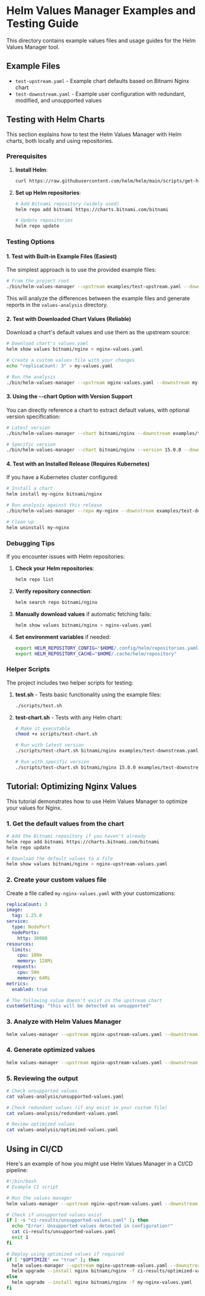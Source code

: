 # Helm Values Manager Examples and Testing Guide

This directory contains example values files and usage guides for the Helm Values Manager tool.

## Example Files

- `test-upstream.yaml` - Example chart defaults based on Bitnami Nginx chart
- `test-downstream.yaml` - Example user configuration with redundant, modified, and unsupported values

## Testing with Helm Charts

This section explains how to test the Helm Values Manager with Helm charts, both locally and using repositories.

### Prerequisites

1. **Install Helm**:
   ```bash
   curl https://raw.githubusercontent.com/helm/helm/main/scripts/get-helm-3 | bash
   ```

2. **Set up Helm repositories**:
   ```bash
   # Add Bitnami repository (widely used)
   helm repo add bitnami https://charts.bitnami.com/bitnami

   # Update repositories
   helm repo update
   ```

### Testing Options

#### 1. Test with Built-in Example Files (Easiest)

The simplest approach is to use the provided example files:

```bash
# From the project root
./bin/helm-values-manager --upstream examples/test-upstream.yaml --downstream examples/test-downstream.yaml
```

This will analyze the differences between the example files and generate reports in the `values-analysis` directory.

#### 2. Test with Downloaded Chart Values (Reliable)

Download a chart's default values and use them as the upstream source:

```bash
# Download chart's values.yaml
helm show values bitnami/nginx > nginx-values.yaml

# Create a custom values file with your changes
echo "replicaCount: 3" > my-values.yaml

# Run the analysis
./bin/helm-values-manager --upstream nginx-values.yaml --downstream my-values.yaml
```

#### 3. Using the --chart Option with Version Support

You can directly reference a chart to extract default values, with optional version specification:

```bash
# Latest version
./bin/helm-values-manager --chart bitnami/nginx --downstream examples/test-downstream.yaml

# Specific version
./bin/helm-values-manager --chart bitnami/nginx --version 15.0.0 --downstream examples/test-downstream.yaml
```

#### 4. Test with an Installed Release (Requires Kubernetes)

If you have a Kubernetes cluster configured:

```bash
# Install a chart
helm install my-nginx bitnami/nginx

# Run analysis against this release
./bin/helm-values-manager --repo my-nginx --downstream examples/test-downstream.yaml

# Clean up
helm uninstall my-nginx
```

### Debugging Tips

If you encounter issues with Helm repositories:

1. **Check your Helm repositories**:
   ```bash
   helm repo list
   ```

2. **Verify repository connection**:
   ```bash
   helm search repo bitnami/nginx
   ```

3. **Manually download values** if automatic fetching fails:
   ```bash
   helm show values bitnami/nginx > nginx-values.yaml
   ```

4. **Set environment variables** if needed:
   ```bash
   export HELM_REPOSITORY_CONFIG="$HOME/.config/helm/repositories.yaml"
   export HELM_REPOSITORY_CACHE="$HOME/.cache/helm/repository"
   ```

### Helper Scripts

The project includes two helper scripts for testing:

1. **test.sh** - Tests basic functionality using the example files:
   ```bash
   ./scripts/test.sh
   ```

2. **test-chart.sh** - Tests with any Helm chart:
   ```bash
   # Make it executable
   chmod +x scripts/test-chart.sh

   # Run with latest version
   ./scripts/test-chart.sh bitnami/nginx examples/test-downstream.yaml

   # Run with specific version
   ./scripts/test-chart.sh bitnami/nginx 15.0.0 examples/test-downstream.yaml
   ```

## Tutorial: Optimizing Nginx Values

This tutorial demonstrates how to use Helm Values Manager to optimize your values for Nginx.

### 1. Get the default values from the chart

```bash
# Add the Bitnami repository if you haven't already
helm repo add bitnami https://charts.bitnami.com/bitnami
helm repo update

# Download the default values to a file
helm show values bitnami/nginx > nginx-upstream-values.yaml
```

### 2. Create your custom values file

Create a file called `my-nginx-values.yaml` with your customizations:

```yaml
replicaCount: 3
image:
  tag: 1.25.0
service:
  type: NodePort
  nodePorts:
    http: 30080
resources:
  limits:
    cpu: 100m
    memory: 128Mi
  requests:
    cpu: 50m
    memory: 64Mi
metrics:
  enabled: true

# The following value doesn't exist in the upstream chart
customSetting: "this will be detected as unsupported"
```

### 3. Analyze with Helm Values Manager

```bash
helm values-manager --upstream nginx-upstream-values.yaml --downstream my-nginx-values.yaml
```

### 4. Generate optimized values

```bash
helm values-manager --upstream nginx-upstream-values.yaml --downstream my-nginx-values.yaml --optimize
```

### 5. Reviewing the output

```bash
# Check unsupported values
cat values-analysis/unsupported-values.yaml

# Check redundant values (if any exist in your custom file)
cat values-analysis/redundant-values.yaml

# Review optimized values
cat values-analysis/optimized-values.yaml
```

## Using in CI/CD

Here's an example of how you might use Helm Values Manager in a CI/CD pipeline:

```bash
#!/bin/bash
# Example CI script

# Run the values manager
helm values-manager --upstream nginx-upstream-values.yaml --downstream my-nginx-values.yaml --outdir ci-results

# Check if unsupported values exist
if [ -s "ci-results/unsupported-values.yaml" ]; then
  echo "Error: Unsupported values detected in configuration!"
  cat ci-results/unsupported-values.yaml
  exit 1
fi

# Deploy using optimized values if required
if [ "$OPTIMIZE" == "true" ]; then
  helm values-manager --upstream nginx-upstream-values.yaml --downstream my-nginx-values.yaml --outdir ci-results --optimize
  helm upgrade --install nginx bitnami/nginx -f ci-results/optimized-values.yaml
else
  helm upgrade --install nginx bitnami/nginx -f my-nginx-values.yaml
fi
```
